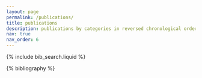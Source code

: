 ```yaml
---
layout: page
permalink: /publications/
title: publications
description: publications by categories in reversed chronological order. generated by jekyll-scholar.
nav: true
nav_order: 6
---
```


<!-- _pages/publications.md -->

<!-- Bibsearch Feature -->

{% include bib_search.liquid %}

<div class="publications">

{% bibliography %}

</div>
